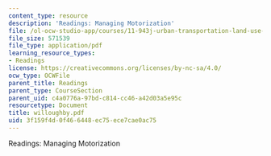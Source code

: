 ```yaml
---
content_type: resource
description: 'Readings: Managing Motorization'
file: /ol-ocw-studio-app/courses/11-943j-urban-transportation-land-use-and-the-environment-spring-2002/3f159f4d0f466448ec75ece7cae0ac75_willoughby.pdf
file_size: 571539
file_type: application/pdf
learning_resource_types:
- Readings
license: https://creativecommons.org/licenses/by-nc-sa/4.0/
ocw_type: OCWFile
parent_title: Readings
parent_type: CourseSection
parent_uid: c4a0776a-97bd-c814-cc46-a42d03a5e95c
resourcetype: Document
title: willoughby.pdf
uid: 3f159f4d-0f46-6448-ec75-ece7cae0ac75
---
```

Readings: Managing Motorization